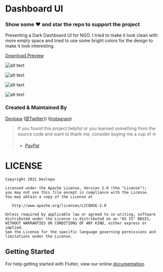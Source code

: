 # Dashboard UI

### Show some :heart: and star the repo to support the project



Presenting a Dark Dashboard UI for NGO. I tried to make it look clean with more empty space and tried to use some bright colors for the design to make it look interesting.



<a href="https://www.mediafire.com/file/fy3tqz93qinsfv1/Dashboard+Ui.zip/file" download>Download Preview</a>

![alt text](https://i.imgur.com/SRhcMBs.png)



![alt text](https://i.imgur.com/IekoqEU.png)

![alt text](https://i.imgur.com/l6g35T1.png)

![alt text](https://i.imgur.com/r2DCTGq.png)


### Created & Maintained By

[Devlopa](https://github.com/devllopa) ([@Twitter](https://www.twitter.com/Devlopa1)))
([Instagram](https://www.instagram.com/devlopapps))

> If you found this project helpful or you learned something from the source code and want to thank me, consider buying me a cup of :coffee:
>
> * [PayPal](https://www.paypal.me/)

# LICENSE

    Copyright 2021 Devlopa

    Licensed under the Apache License, Version 2.0 (the "License");
    you may not use this file except in compliance with the License.
    You may obtain a copy of the License at

       http://www.apache.org/licenses/LICENSE-2.0

    Unless required by applicable law or agreed to in writing, software
    distributed under the License is distributed on an "AS IS" BASIS,
    WITHOUT WARRANTIES OR CONDITIONS OF ANY KIND, either express or implied.
    See the License for the specific language governing permissions and
    limitations under the License.

## Getting Started

For help getting started with Flutter, view our online
[documentation](https://flutter.io/).

